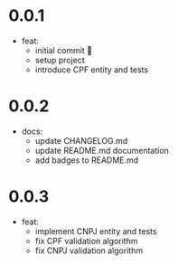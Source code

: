 # 0.0.1
  * feat: 
    - initial commit 🎉
    - setup project
    - introduce CPF entity and tests

# 0.0.2
  * docs:
    - update CHANGELOG.md
    - update README.md documentation
    - add badges to README.md

# 0.0.3
  * feat:
    - implement CNPJ entity and tests
    - fix CPF validation algorithm
    - fix CNPJ validation algorithm
